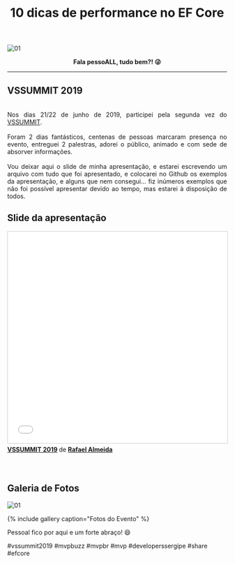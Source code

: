 ﻿---
title: "10 dicas de performance no EF Core"
comments: true
excerpt_separator: "Ler mais"
categories:
  - Dica
toc: true
toc_label: "Começando"
categories:
  - Eventos
gallery:
  - url: /assets/images/vssummit2019/1.jpeg
    image_path: /assets/images/vssummit2019/1.jpeg
    alt: "VSSUMMIT 2019"
  - url: /assets/images/vssummit2019/2.jpeg
    image_path: /assets/images/vssummit2019/2.jpeg
    alt: "VSSUMMIT 2019"
  - url: /assets/images/vssummit2019/3.jpeg
    image_path: /assets/images/vssummit2019/3.jpeg
    alt: "VSSUMMIT 2019"
  - url: /assets/images/vssummit2019/4.jpeg
    image_path: /assets/images/vssummit2019/4.jpeg
    alt: "VSSUMMIT 2019"
  - url: /assets/images/vssummit2019/5.jpeg
    image_path: /assets/images/vssummit2019/5.jpeg
    alt: "VSSUMMIT 2019"
  - url: /assets/images/vssummit2019/6.jpeg
    image_path: /assets/images/vssummit2019/6.jpeg
    alt: "VSSUMMIT 2019"
  - url: /assets/images/vssummit2019/7.jpeg
    image_path: /assets/images/vssummit2019/7.jpeg
    alt: "VSSUMMIT 2019"
---

![01]({{site.url}}{{site.baseurl}}/assets/images/vssummit2019/1.jpeg)

<center><strong>Fala pessoALL, tudo bem?! 😜</strong></center>
<hr>


## VSSUMMIT 2019
<br>
<div style="text-align: justify">
Nos dias 21/22 de junho de 2019, participei pela segunda vez do <a href="http://vssummit.com.br" alt="">VSSUMMIT</a>.
<br><br>
Foram 2 dias fantásticos, centenas de pessoas marcaram presença no evento, entreguei 2 palestras, adorei o público, animado e com sede de absorver informações.
<br><br>
Vou deixar aqui o slide de minha apresentação, e estarei escrevendo um arquivo com tudo que foi apresentado, e colocarei no Github os exemplos da apresentação, e alguns que nem consegui... fiz inúmeros exemplos que não foi possível apresentar devido ao tempo, mas estarei à disposição de todos.
</div>
 
## Slide da apresentação
<iframe src="//www.slideshare.net/slideshow/embed_code/key/374vaj4E3JTmI0" width="595" height="485" frameborder="0" marginwidth="0" marginheight="0" scrolling="no" style="border:1px solid #CCC; border-width:1px; margin-bottom:5px; max-width: 100%;" allowfullscreen> </iframe> <div style="margin-bottom:5px"> <strong> <a href="https://pt.slideshare.net/RafaelAlmeida59/10-dicas-de-performance-no-efcore" title="MVPCONF Latam 2019" target="_blank">VSSUMMIT 2019</a> </strong> de <strong><a href="https://www.slideshare.net/RafaelAlmeida59" target="_blank">Rafael Almeida</a></strong> </div>
<br><br> 


## Galeria de Fotos
![01]({{site.url}}{{site.baseurl}}/assets/images/vssummit2019/1.jpeg) 

{% include gallery caption="Fotos do Evento" %}


<div class="notice--success">
Pessoal fico por aqui e um forte abraço! 😄
</div>

 #vssummit2019 #mvpbuzz #mvpbr #mvp #developerssergipe #share #efcore<br><br> 
